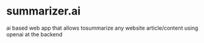 # summarizer.ai
ai based web app that allows tosummarize any website article/content using openai at the backend 
